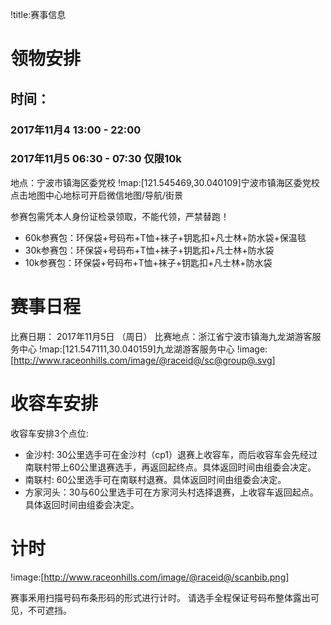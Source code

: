 !title:赛事信息
# 领物安排
## 时间：
### 2017年11月4 13:00 - 22:00
### 2017年11月5 06:30 - 07:30 仅限10k
地点：宁波市镇海区委党校
!map:[121.545469,30.040109]宁波市镇海区委党校
点击地图中心地标可开启微信地图/导航/街景

参赛包需凭本人身份证检录领取，不能代领，严禁替跑！
* 60k参赛包：环保袋+号码布+T恤+袜子+钥匙扣+凡士林+防水袋+保温毯
* 30k参赛包：环保袋+号码布+T恤+袜子+钥匙扣+凡士林+防水袋
* 10k参赛包：环保袋+号码布+T恤+袜子+钥匙扣+凡士林+防水袋

# 赛事日程

比赛日期： 2017年11月5日 （周日）
比赛地点：浙江省宁波市镇海九龙湖游客服务中心
!map:[121.547111,30.040159]九龙湖游客服务中心
!image:[http://www.raceonhills.com/image/@raceid@/sc@group@.svg]

# 收容车安排
收容车安排3个点位:
* 金沙村: 30公里选手可在金沙村（cp1）退赛上收容车，而后收容车会先经过南联村带上60公里退赛选手，再返回起终点。具体返回时间由组委会决定。
* 南联村: 60公里选手可在南联村退赛。具体返回时间由组委会决定。
* 方家河头：30与60公里选手可在方家河头村选择退赛，上收容车返回起点。具体返回时间由组委会决定。

# 计时
!image:[http://www.raceonhills.com/image/@raceid@/scanbib.png]

赛事釆用扫描号码布条形码的形式进行计时。
请选手全程保证号码布整体露出可见，不可遮挡。
